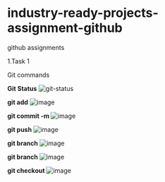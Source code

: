 # industry-ready-projects-assignment-github
github assignments

1.Task 1

Git commands

**Git Status**
![git-status](https://user-images.githubusercontent.com/80097898/196245591-07468161-110a-4cb8-834c-7ad68ceb2b06.png)

**git add**
![image](https://user-images.githubusercontent.com/80097898/196247052-92b2e649-17a5-44eb-9976-cdcdc6187a3e.png)

**git commit -m <meaage>**
![image](https://user-images.githubusercontent.com/80097898/196247080-0dfb0303-642a-4b1e-9f06-5c6d61b6c928.png)

**git push**
![image](https://user-images.githubusercontent.com/80097898/196247088-b1c120de-f89c-463f-a69a-ee5b8684fa57.png)

**git branch**
![image](https://user-images.githubusercontent.com/80097898/196247114-e8d06615-ca9d-4b31-a9f7-ddffc4d0af2f.png)

**git branch <branch name>**
![image](https://user-images.githubusercontent.com/80097898/196247127-22a3eeb1-7c9c-4ace-a1cc-fe985ea3668e.png)

**git checkout <branch name>**
![image](https://user-images.githubusercontent.com/80097898/196247143-f504d187-d297-457d-861d-1db4a5a22f92.png)
